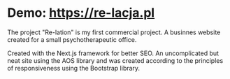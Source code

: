 # Demo: https://re-lacja.pl 


The project "Re-lation" is my first commercial project. A businnes website created for a small psychotherapeutic office.

Created with the Next.js framework for better SEO. An uncomplicated but neat site using the AOS library and was created according to the principles of responsiveness using the Bootstrap library.
